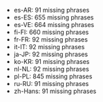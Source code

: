 - es-AR: 91 missing phrases
- es-ES: 655 missing phrases
- es-VE: 664 missing phrases
- fi-FI: 660 missing phrases
- fr-FR: 92 missing phrases
- it-IT: 92 missing phrases
- ja-JP: 92 missing phrases
- ko-KR: 91 missing phrases
- nl-NL: 92 missing phrases
- pl-PL: 845 missing phrases
- ru-RU: 91 missing phrases
- zh-Hans: 91 missing phrases
